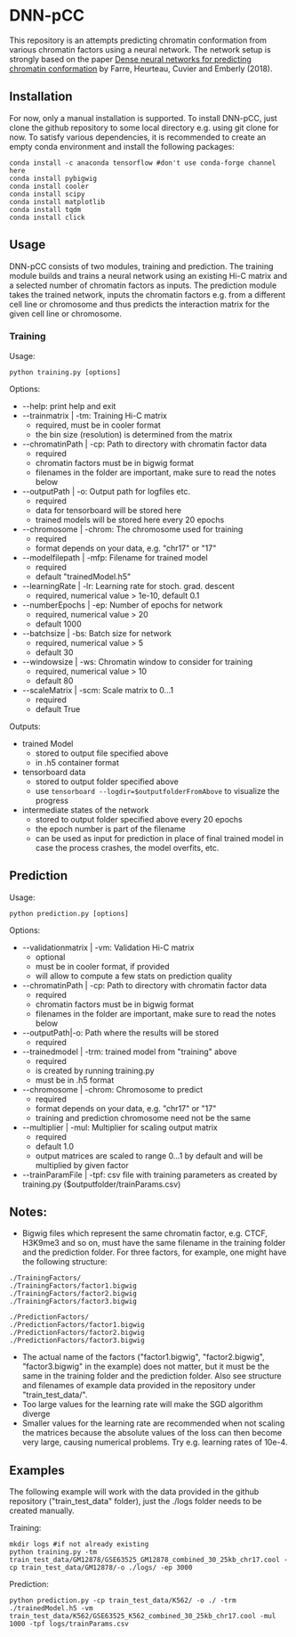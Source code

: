 # DNN-pCC

This repository is an attempts predicting chromatin conformation from various chromatin factors using a neural network.
The network setup is strongly based on the paper [Dense neural networks for predicting chromatin conformation](https://doi.org/10.1186/s12859-018-2286-z) 
by Farre, Heurteau, Cuvier and Emberly (2018).

## Installation
For now, only a manual installation is supported.
To install DNN-pCC, just clone the github repository to some local directory 
e.g. using git clone for now.
To satisfy various dependencies, it is recommended to create an empty conda environment and install the following packages:
```
conda install -c anaconda tensorflow #don't use conda-forge channel here
conda install pybigwig
conda install cooler
conda install scipy
conda install matplotlib
conda install tqdm
conda install click
```

## Usage
DNN-pCC consists of two modules, training and prediction.
The training module builds and trains a neural network using an existing Hi-C matrix and a selected number of chromatin factors as inputs.
The prediction module takes the trained network, inputs the chromatin factors
e.g. from a different cell line or chromosome and thus predicts the
interaction matrix for the given cell line or chromosome.

### Training
Usage:
```
python training.py [options]
```
Options:
- --help: print help and exit
- --trainmatrix | -tm: Training Hi-C matrix
  - required, must be in cooler format
  - the bin size (resolution) is determined from the matrix
- --chromatinPath | -cp: Path to directory with chromatin factor data
  - required
  - chromatin factors must be in bigwig format
  - filenames in the folder are important, make sure to read the notes below
- --outputPath | -o: Output path for logfiles etc.
  - required 
  - data for tensorboard will be stored here
  - trained models will be stored here every 20 epochs
- --chromosome | -chrom: The chromosome used for training
  - required
  - format depends on your data, e.g. "chr17" or "17"
- --modelfilepath | -mfp: Filename for trained model
  - required
  - default "trainedModel.h5"
- --learningRate | -lr: Learning rate for stoch. grad. descent
  - required, numerical value > 1e-10, default 0.1
- --numberEpochs | -ep: Number of epochs for network
  - required, numerical value > 20
  - default 1000
- --batchsize | -bs: Batch size for network
  - required, numerical value > 5
  - default 30
- --windowsize | -ws: Chromatin window to consider for training
  - required, numerical value > 10
  - default 80
- --scaleMatrix | -scm: Scale matrix to 0...1
  - required
  - default True

Outputs:
- trained Model
  - stored to output file specified above
  - in .h5 container format
- tensorboard data
  - stored to output folder specified above
  - use `tensorboard --logdir=$outputfolderFromAbove` to visualize the progress
- intermediate states of the network
  - stored to output folder specified above every 20 epochs
  - the epoch number is part of the filename
  - can be used as input for prediction in place of final trained model
    in case the process crashes, the model overfits, etc.

## Prediction
Usage:
```
python prediction.py [options]
```
Options:
- --validationmatrix | -vm: Validation Hi-C matrix
  - optional
  - must be in cooler format, if provided
  - will allow to compute a few stats on prediction quality
- --chromatinPath | -cp: Path to directory with chromatin factor data
  - required
  - chromatin factors must be in bigwig format
  - filenames in the folder are important, make sure to read the notes below
- --outputPath|-o: Path where the results will be stored
  - required
- --trainedmodel | -trm: trained model from "training" above
  - required
  - is created by running training.py
  - must be in .h5 format
- --chromosome | -chrom: Chromosome to predict
  - required
  - format depends on your data, e.g. "chr17" or "17"
  - training and prediction chromosome need not be the same
- --multiplier | -mul: Multiplier for scaling output matrix
  - required
  - default 1.0
  - output matrices are scaled to range 0...1 by default and will be multiplied by given factor
- --trainParamFile | -tpf: csv file with training parameters as created by training.py  ($outputfolder/trainParams.csv)

## Notes:
- Bigwig files which represent the same chromatin factor, e.g. CTCF, H3K9me3 and so on, must have the same filename in the training folder and the prediction folder. For three factors, for example, one might have the following structure:
```
./TrainingFactors/
./TrainingFactors/factor1.bigwig
./TrainingFactors/factor2.bigwig
./TrainingFactors/factor3.bigwig

./PredictionFactors/
./PredictionFactors/factor1.bigwig
./PredictionFactors/factor2.bigwig
./PredictionFactors/factor3.bigwig
```
- The actual name of the factors ("factor1.bigwig", "factor2.bigwig", "factor3.bigwig" in the example) does not matter, but it must be the same in the training folder and the prediction folder. Also see structure and filenames of example data provided in the repository under "train_test_data/".
- Too large values for the learning rate will make the SGD algorithm diverge
- Smaller values for the learning rate are recommended when not scaling the matrices because the absolute values of the loss can then become very 
large, causing numerical problems. Try e.g. learning rates of 10e-4.

## Examples
The following example will work with the data provided in the github repository ("train_test_data" folder), just the ./logs folder needs to be created manually.

Training:
```
mkdir logs #if not already existing
python training.py -tm train_test_data/GM12878/GSE63525_GM12878_combined_30_25kb_chr17.cool -cp train_test_data/GM12878/-o ./logs/ -ep 3000
```

Prediction:
```
python prediction.py -cp train_test_data/K562/ -o ./ -trm ./trainedModel.h5 -vm train_test_data/K562/GSE63525_K562_combined_30_25kb_chr17.cool -mul 1000 -tpf logs/trainParams.csv
```